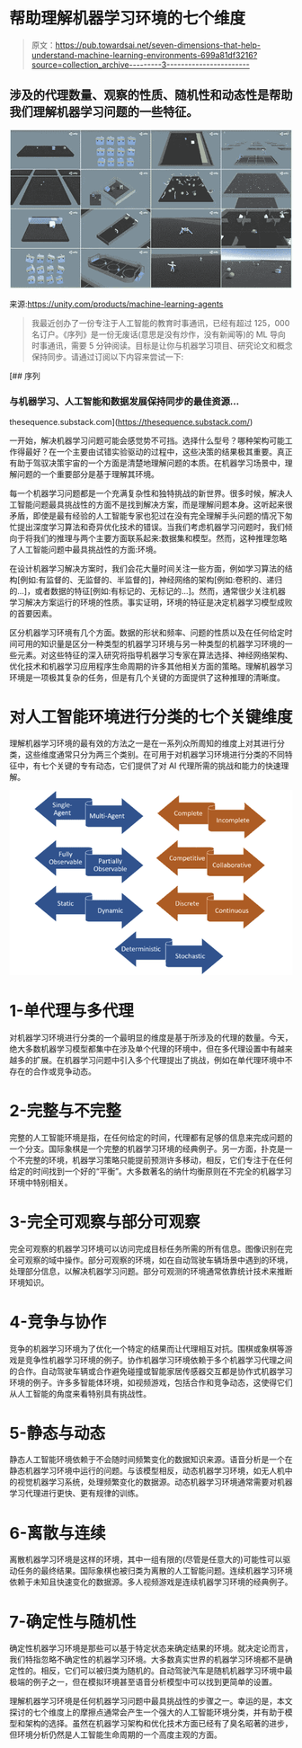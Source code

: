 # 帮助理解机器学习环境的七个维度

> 原文：<https://pub.towardsai.net/seven-dimensions-that-help-understand-machine-learning-environments-699a81df3216?source=collection_archive---------3----------------------->

## 涉及的代理数量、观察的性质、随机性和动态性是帮助我们理解机器学习问题的一些特征。

![](img/969b8b9907e81b4b9b289d87a7e761e6.png)

来源:https://unity.com/products/machine-learning-agents

> 我最近创办了一份专注于人工智能的教育时事通讯，已经有超过 125，000 名订户。《序列》是一份无废话(意思是没有炒作，没有新闻等)的 ML 导向时事通讯，需要 5 分钟阅读。目标是让你与机器学习项目、研究论文和概念保持同步。请通过订阅以下内容来尝试一下:

[](https://thesequence.substack.com/) [## 序列

### 与机器学习、人工智能和数据发展保持同步的最佳资源…

thesequence.substack.com](https://thesequence.substack.com/) 

一开始，解决机器学习问题可能会感觉势不可挡。选择什么型号？哪种架构可能工作得最好？在一个主要由试错实验驱动的过程中，这些决策的结果极其重要。真正有助于驾驭决策宇宙的一个方面是清楚地理解问题的本质。在机器学习场景中，理解问题的一个重要部分是基于理解其环境。

每一个机器学习问题都是一个充满复杂性和独特挑战的新世界。很多时候，解决人工智能问题最具挑战性的方面不是找到解决方案，而是理解问题本身。这听起来很矛盾，即使是最有经验的人工智能专家也犯过在没有完全理解手头问题的情况下匆忙提出深度学习算法和奇异优化技术的错误。当我们考虑机器学习问题时，我们倾向于将我们的推理与两个主要方面联系起来:数据集和模型。然而，这种推理忽略了人工智能问题中最具挑战性的方面:环境。

在设计机器学习解决方案时，我们会花大量时间关注一些方面，例如学习算法的结构[例如:有监督的、无监督的、半监督的]，神经网络的架构[例如:卷积的、递归的…]，或者数据的特征[例如:有标记的、无标记的…]。然而，通常很少关注机器学习解决方案运行的环境的性质。事实证明，环境的特征是决定机器学习模型成败的首要因素。

区分机器学习环境有几个方面。数据的形状和频率、问题的性质以及在任何给定时间可用的知识量是区分一种类型的机器学习环境与另一种类型的机器学习环境的一些元素。对这些特征的深入研究将指导机器学习专家在算法选择、神经网络架构、优化技术和机器学习应用程序生命周期的许多其他相关方面的策略。理解机器学习环境是一项极其复杂的任务，但是有几个关键的方面提供了这种推理的清晰度。

# 对人工智能环境进行分类的七个关键维度

理解机器学习环境的最有效的方法之一是在一系列众所周知的维度上对其进行分类，这些维度通常只分为两三个类别。在可用于对机器学习环境进行分类的不同特征中，有七个关键的专有动态，它们提供了对 AI 代理所需的挑战和能力的快速理解。

![](img/40c5656cc162d8258a73aa4b68ca3c86.png)

# 1-单代理与多代理

对机器学习环境进行分类的一个最明显的维度是基于所涉及的代理的数量。今天，绝大多数机器学习模型都集中在涉及单个代理的环境中，但在多代理设置中有越来越多的扩展。在机器学习问题中引入多个代理提出了挑战，例如在单代理环境中不存在的合作或竞争动态。

# 2-完整与不完整

完整的人工智能环境是指，在任何给定的时间，代理都有足够的信息来完成问题的一个分支。国际象棋是一个完整的机器学习环境的经典例子。另一方面，扑克是一个不完整的环境，机器学习策略只能提前预测许多移动，相反，它们专注于在任何给定的时间找到一个好的“平衡”。大多数著名的纳什均衡原则在不完全的机器学习环境中特别相关。

# 3-完全可观察与部分可观察

完全可观察的机器学习环境可以访问完成目标任务所需的所有信息。图像识别在完全可观察的域中操作。部分可观察的环境，如在自动驾驶车辆场景中遇到的环境，处理部分信息，以解决机器学习问题。部分可观测的环境通常依靠统计技术来推断环境知识。

# 4-竞争与协作

竞争的机器学习环境为了优化一个特定的结果而让代理相互对抗。围棋或象棋等游戏是竞争性机器学习环境的例子。协作机器学习环境依赖于多个机器学习代理之间的合作。自动驾驶车辆或合作避免碰撞或智能家居传感器交互都是协作式机器学习环境的例子。许多多智能体环境，如视频游戏，包括合作和竞争动态，这使得它们从人工智能的角度来看特别具有挑战性。

# 5-静态与动态

静态人工智能环境依赖于不会随时间频繁变化的数据知识来源。语音分析是一个在静态机器学习环境中运行的问题。与该模型相反，动态机器学习环境，如无人机中的视觉机器学习系统，处理频繁变化的数据源。动态机器学习环境通常需要对机器学习代理进行更快、更有规律的训练。

# 6-离散与连续

离散机器学习环境是这样的环境，其中一组有限的(尽管是任意大的)可能性可以驱动任务的最终结果。国际象棋也被归类为离散的人工智能问题。连续机器学习环境依赖于未知且快速变化的数据源。多人视频游戏是连续机器学习环境的经典例子。

# 7-确定性与随机性

确定性机器学习环境是那些可以基于特定状态来确定结果的环境。就决定论而言，我们特指忽略不确定性的机器学习环境。大多数真实世界的机器学习环境都不是确定性的。相反，它们可以被归类为随机的。自动驾驶汽车是随机机器学习环境中最极端的例子之一，但在模拟环境甚至语音分析模型中可以找到更简单的设置。

理解机器学习环境是任何机器学习问题中最具挑战性的步骤之一。幸运的是，本文探讨的七个维度上的摩擦点通常会产生一个强大的人工智能环境分类，并有助于模型和架构的选择。虽然在机器学习架构和优化技术方面已经有了臭名昭著的进步，但环境分析仍然是人工智能生命周期的一个高度主观的方面。